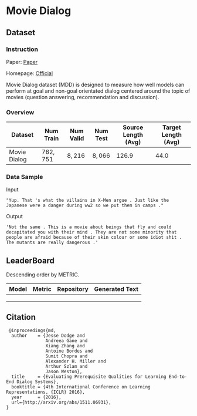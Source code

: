 # Movie Dialog

## Dataset

### Instruction

Paper: [Paper](https://arxiv.org/abs/1511.06931)

Homepage: [Official](https://research.fb.com/downloads/babi/)

Movie Dialog dataset (MDD) is designed to measure how well models can perform at goal and non-goal orientated dialog centered around the topic of movies (question answering, recommendation and discussion).

### Overview

| Dataset      | Num Train | Num Valid | Num Test | Source Length (Avg) | Target Length (Avg) |
| ------------ | --------- | --------- | -------- | ------------------- | ------------------- |
| Movie Dialog | $762,751$ | $8,216$   | $8,066$  | $126.9$             | $44.0$              |

### Data Sample

Input

```
"Yup. That 's what the villains in X-Men argue . Just like the Japanese were a danger during ww2 so we put them in camps ."
```

Output

```
'Not the same . This is a movie about beings that fly and could decapitated you with their mind . They are not some minority that people are afraid because of their skin colour or some idiot shit . The mutants are really dangerous .'
```

## LeaderBoard

Descending order by METRIC.

| Model | Metric | Repository | Generated Text |
| ----- | ------ | ---------- | -------------- |
|       |        |            |                |
|       |        |            |                |
|       |        |            |                |

## Citation

```
 @inproceedings{md,
  author    = {Jesse Dodge and
               Andreea Gane and
               Xiang Zhang and
               Antoine Bordes and
               Sumit Chopra and
               Alexander H. Miller and
               Arthur Szlam and
               Jason Weston},
  title     = {Evaluating Prerequisite Qualities for Learning End-to-End Dialog Systems},
  booktitle = {4th International Conference on Learning Representations, {ICLR} 2016},
  year      = {2016},
  url={http://arxiv.org/abs/1511.06931},
}
```